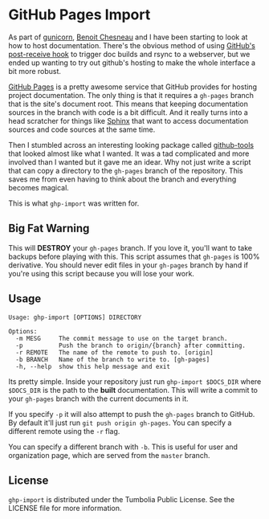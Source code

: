 GitHub Pages Import
===================

As part of [gunicorn](gunicorn), [Benoit Chesneau](benoit) and I have been
starting to look at how to host documentation. There's the obvious method of
using [GitHub's post-receive hook][github-post] to trigger doc builds and rsync
to a webserver, but we ended up wanting to try out github's hosting to make the
whole interface a bit more robust.

[GitHub Pages](gh-pages) is a pretty awesome service that GitHub provides for
hosting project documentation. The only thing is that it requires a
`gh-pages` branch that is the site's document root. This means that keeping
documentation sources in the branch with code is a bit difficult. And it really
turns into a head scratcher for things like [Sphinx](sphinx) that want to
access documentation sources and code sources at the same time.

Then I stumbled across an interesting looking package called
[github-tools](github-tools) that looked almost like what I wanted. It was a tad
complicated and more involved than I wanted but it gave me an idear. Why not
just write a script that can copy a directory to the `gh-pages` branch of the
repository. This saves me from even having to think about the branch and
everything becomes magical.

This is what `ghp-import` was written for.

[gunicorn]: http://www.gunicorn.com/ "Gunicorn"
[benoit]: http://github.com/benoitc "Benoît Chesneau"
[github-post]: https://help.github.com/articles/post-receive-hooks "GitHub Post-Receive Hook"
[ghpages]: http://pages.github.com "GitHub Pages"
[sphinx]: http://sphinx.pocoo.org/ "Sphinx Documentation"
[github-tools]: http://dinoboff.github.com/github-tools/ "github-tools"


Big Fat Warning
---------------

This will **DESTROY** your `gh-pages` branch. If you love it, you'll want to
take backups before playing with this. This script assumes that `gh-pages` is
100% derivative. You should never edit files in your `gh-pages` branch by hand
if you're using this script because you will lose your work.

Usage
-----

    Usage: ghp-import [OPTIONS] DIRECTORY

    Options:
      -m MESG     The commit message to use on the target branch.
      -p          Push the branch to origin/{branch} after committing.
      -r REMOTE   The name of the remote to push to. [origin]
      -b BRANCH   Name of the branch to write to. [gh-pages]
      -h, --help  show this help message and exit

Its pretty simple. Inside your repository just run `ghp-import $DOCS_DIR`
where `$DOCS_DIR` is the path to the **built** documentation. This will write a
commit to your `gh-pages` branch with the current documents in it.

If you specify `-p` it will also attempt to push the `gh-pages` branch to
GitHub. By default it'll just run `git push origin gh-pages`. You can specify
a different remote using the `-r` flag.

You can specify a different branch with `-b`. This is useful for user and
organization page, which are served from the `master` branch.

License
-------

`ghp-import` is distributed under the Tumbolia Public License. See the LICENSE
file for more information.
